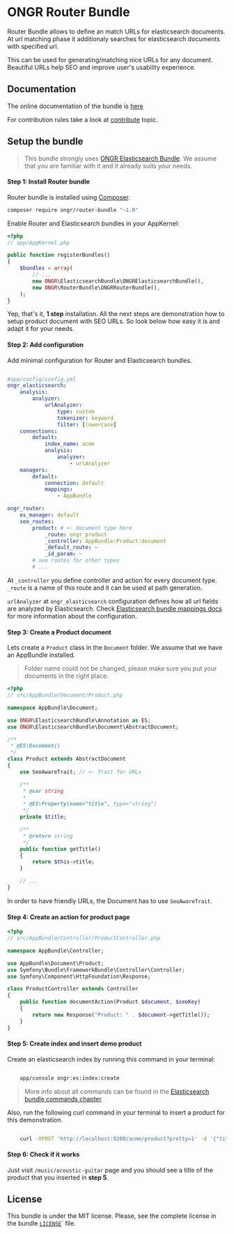 # ONGR Router Bundle

Router Bundle allows to define an match URLs for elasticsearch documents.
At url matching phase it additionaly searches for elasticsearch documents with specified url.

This can be used for generating/matching nice URLs for any document.
Beautiful URLs help SEO and improve user's usability experience.


## Documentation

The online documentation of the bundle is [here](Resources/doc/index.md)

For contribution rules take a look at [contribute](Resources/doc/contribute.md) topic.


## Setup the bundle

> This bundle strongly uses [ONGR Elasticsearch Bundle](https://github.com/ongr-io/ElasticsearchBundle).
> We assume that you are familiar with it and it already suits your needs.

#### Step 1: Install Router bundle

Router bundle is installed using [Composer](https://getcomposer.org).

```bash
composer require ongr/router-bundle "~1.0"

```

Enable Router and Elasticsearch bundles in your AppKernel:

```php
<?php
// app/AppKernel.php

public function registerBundles()
{
    $bundles = array(
        // ...
        new ONGR\ElasticsearchBundle\ONGRElasticsearchBundle(),
    	new ONGR\RouterBundle\ONGRRouterBundle(),
    );
}

```

Yep, that's it, **1 step** installation. All the next steps are demonstration how to setup product document with SEO URLs. So look below how easy it is and adapt it for your needs.


#### Step 2: Add configuration

Add minimal configuration for Router and Elasticsearch bundles.

```yaml

#app/config/config.yml
ongr_elasticsearch:
    analysis:
        analyzer:
            urlAnalyzer:
                type: custom
                tokenizer: keyword
                filter: [lowercase]
    connections:
        default:
            index_name: acme
            analysis:
                analyzer:
                    - urlAnalyzer
    managers:
        default:
            connection: default
            mappings:
                - AppBundle

ongr_router:
    es_manager: default
    seo_routes:
        product: # <- document type here
            _route: ongr_product
            _controller: AppBundle:Product:document
            _default_route: ~
            _id_param: ~
        # seo routes for other types
        # ...

```

At `_controller` you define controller and action for every document type.
`_route` is a name of this route and it can be used at path generation.

`urlAnalyzer` at `ongr_elasticsearch` configuration defines how all url fields are analyzed by Elasticsearch.
Check [Elasticsearch bundle mappings docs](https://github.com/ongr-io/ElasticsearchBundle/blob/master/Resources/doc/mapping.md) for more information about the configuration.


#### Step 3: Create a Product document

Lets create a `Product` class in the `Document` folder. We assume that we have an AppBundle installed.
> Folder name could not be changed, please make sure you put your documents in the right place.

```php
<?php
// src/AppBundle/Document/Product.php

namespace AppBundle\Document;

use ONGR\ElasticsearchBundle\Annotation as ES;
use ONGR\ElasticsearchBundle\Document\AbstractDocument;

/**
 * @ES\Document()
 */
class Product extends AbstractDocument
{
    use SeoAwareTrait; // <- Trait for URLs

    /**
     * @var string
     *
     * @ES\Property(name="title", type="string")
     */
    private $title;

    /**
     * @return string
     */
    public function getTitle()
    {
        return $this->title;
    }

    // ...
}

```

In order to have friendly URLs, the Document has to use `SeoAwareTrait`.


#### Step 4: Create an action for product page

```php
<?php
// src/AppBundle/Controller/ProductController.php

namespace AppBundle\Controller;

use AppBundle\Document\Product;
use Symfony\Bundle\FrameworkBundle\Controller\Controller;
use Symfony\Component\HttpFoundation\Response;

class ProductController extends Controller
{
    public function documentAction(Product $document, $seoKey)
    {
        return new Response("Product: " . $document->getTitle());
    }
}
```

#### Step 5: Create index and insert demo product

Create an elasticsearch index by running this command in your terminal:

```bash

    app/console ongr:es:index:create

```

> More info about all commands can be found in the [Elasticsearch bundle commands chapter](https://github.com/ongr-io/ElasticsearchBundle/blob/master/Resources/doc/commands.md).

Also, run the following curl command in your terminal to insert a product for this demonstration.

```bash

    curl -XPOST 'http://localhost:9200/acme/product?pretty=1' -d '{"title":"Acoustic Guitar","urls":[{"url":"music/acoustic-guitar/"}],"expired_urls":[]}'
```

#### Step 6: Check if it works

Just visit `/music/acoustic-guitar` page and you should see a title of the product that you inserted in **step 5**.

## License

This bundle is under the MIT license. Please, see the complete license
in the bundle [`LICENSE`](LICENSE)` file.
